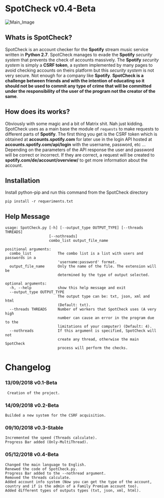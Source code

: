 # SpotCheck v0.4-Beta

![Main_Image](https://developer.spotify.com/assets/branding-guidelines/logo@2x.png)

## Whats is SpotCheck?  
SpotCheck is an account checker for the **Spotify** stream music service written in **Python 2.7**. SpotCheck manages to evade the **Spotify** *security system* that prevents the check of accounts massively. The **Spotify** *security system* is simply a **CSRF token**, a system implemented by many pages to avoid checking accounts on theirs platform but this *security system* is not very secure. Not enough for a company like **Spotify**. **SpotCheck is a challenge between friends and with the intention of educating so it should not be used to commit any type of crime that will be committed under the responsibility of the user of the program not the creator of the same**.  

## How does its works?  
Obviously with some magic and a bit of Matrix shit. Nah just kidding.    
SpotCheck uses as a main base the module of `requests` to make requests to different parts of **Spotify**. The first thing you get is the CSRF token which is obtained at **accounts.spotify.com** for later use in the login API hosted at **accounts.spotify.com/api/login** with the username, password, etc ... Depending on the parameters of the API response the user and password will be correct or incorrect. If they are correct, a request will be created to **spotify.com/de/account/overview/** to get more information about the account.  

## Installation

Install python-pip and run this command from the SpotCheck directory
```
pip install -r requeriments.txt
```

## Help Message  
```
usage: SpotCheck.py [-h] [--output_type OUTPUT_TYPE] [--threads THREADS]
                    [--nothreads]
                    combo_list output_file_name

positional arguments:
  combo_list            The combo list is a list with users and passwords in a
                        'username:password' format.
  output_file_name      Only the name of the file. The extension will be
                        determined by the type of output selected.

optional arguments:
  -h, --help            show this help message and exit
  --output_type OUTPUT_TYPE
                        The output type can be: txt, json, xml and html
                        (Default: txt).
  --threads THREADS     Number of workers that SpotCheck uses (A very high
                        number can cause an error in the program due to the
                        limitations of your computer) (Default: 4).
  --nothreads           If this argument is specified, SpotCheck will not
                        create any thread, otherwise the main SpotCheck
                        process will perform the checks.
```

# Changelog  
### 13/09/2018 v0.1-Beta
```
 Creation of the project.
```  
### 14/09/2018 v0.2-Beta
```
Builded a new system for the CSRF acquisition.
```
### 09/10/2018 v0.3-Stable
```
Incremented the speed (Threads calculate).
Progress Bar added (Only-MultiThread).
```
### 05/12/2018 v0.4-Beta
```
Changed the main language to English.
Renewed the code of SpotCheck.py.
Progress Bar added to the --nothread argument.
Removed the threads calculate.
Added account info system (Now you can get the type of the account, country and if is the admin of a Family Premium account too).
Added different types of outputs types (txt, json, xml, html).
```
